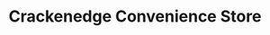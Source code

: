 ---
title: "Crackenedge Convenience Store"
url: /dewsbury/crackenedge-convenience-store/
shop: convenience
---